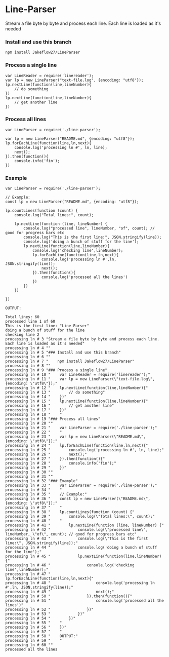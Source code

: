 Line-Parser
=
Stream a file byte by byte and process each line. Each line is loaded as it's needed

### Install and use this branch

    npm install Jakeflow27/LineParser
### Process a single line
    var LineReader = require('linereader');
    var lp = new LineParser("text-file.log", {encoding: "utf8"});
    lp.nextLine(function(line,lineNumber){
        // do something
    })
    lp.nextLine(function(line,lineNumber){
        // get another line
    })
    
### Process all lines

    var LineParser = require('./line-parser');
    
    var lp = new LineParser("README.md", {encoding: "utf8"});
    lp.forEachLine(function(line,ln,next){
        console.log('processing ln #', ln, line);
        next();
    }).then(function(){
        console.info('fin');
    })


### Example
    var LineParser = require('./line-parser');
    
    // Example:
    const lp = new LineParser("README.md", {encoding: "utf8"});
    
    lp.countLines(function (count) {
        console.log("Total lines:", count);
    
        lp.nextLine(function (line, lineNumber) {
            console.log("processed line", lineNumber, "of", count); // good for progress bars etc
            console.log("This is the first line:", JSON.stringify(line));
            console.log('doing a bunch of stuff for the line');
            lp.nextLine(function(line,lineNumber){
                console.log('checking line',lineNumber);
                lp.forEachLine(function(line,ln,next){
                    console.log('processing ln #',ln, JSON.stringify(line));
                    next();
                }).then(function(){
                    console.log('processed all the lines')
                })
            })
        })
    
    })
    
    OUTPUT:
    
    Total lines: 60
    processed line 1 of 60
    This is the first line: "Line-Parser"
    doing a bunch of stuff for the line
    checking line 2
    processing ln # 3 "Stream a file byte by byte and process each line. Each line is loaded as it's needed"
    processing ln # 4 ""
    processing ln # 5 "### Install and use this branch"
    processing ln # 6 ""
    processing ln # 7 "    npm install Jakeflow27/LineParser"
    processing ln # 8 ""
    processing ln # 9 "### Process a single line"
    processing ln # 10 "    var LineReader = require('linereader');"
    processing ln # 11 "    var lp = new LineParser(\"text-file.log\", {encoding: \"utf8\"});"
    processing ln # 12 "    lp.nextLine(function(line,lineNumber){"
    processing ln # 13 "        // do something"
    processing ln # 14 "    })"
    processing ln # 15 "    lp.nextLine(function(line,lineNumber){"
    processing ln # 16 "        // get another line"
    processing ln # 17 "    })"
    processing ln # 18 "    "
    processing ln # 19 "### Process all lines"
    processing ln # 20 ""
    processing ln # 21 "    var LineParser = require('./line-parser');"
    processing ln # 22 "    "
    processing ln # 23 "    var lp = new LineParser(\"README.md\", {encoding: \"utf8\"});"
    processing ln # 24 "    lp.forEachLine(function(line,ln,next){"
    processing ln # 25 "        console.log('processing ln #', ln, line);"
    processing ln # 26 "        next();"
    processing ln # 27 "    }).then(function(){"
    processing ln # 28 "        console.info('fin');"
    processing ln # 29 "    })"
    processing ln # 30 ""
    processing ln # 31 ""
    processing ln # 32 "### Example"
    processing ln # 33 "    var LineParser = require('./line-parser');"
    processing ln # 34 "    "
    processing ln # 35 "    // Example:"
    processing ln # 36 "    const lp = new LineParser(\"README.md\", {encoding: \"utf8\"});"
    processing ln # 37 "    "
    processing ln # 38 "    lp.countLines(function (count) {"
    processing ln # 39 "        console.log(\"Total lines:\", count);"
    processing ln # 40 "    "
    processing ln # 41 "        lp.nextLine(function (line, lineNumber) {"
    processing ln # 42 "            console.log(\"processed line\", lineNumber, \"of\", count); // good for progress bars etc"
    processing ln # 43 "            console.log(\"This is the first line:\", JSON.stringify(line));"
    processing ln # 44 "            console.log('doing a bunch of stuff for the line');"
    processing ln # 45 "            lp.nextLine(function(line,lineNumber){"
    processing ln # 46 "                console.log('checking line',lineNumber);"
    processing ln # 47 "                lp.forEachLine(function(line,ln,next){"
    processing ln # 48 "                    console.log('processing ln #',ln, JSON.stringify(line));"
    processing ln # 49 "                    next();"
    processing ln # 50 "                }).then(function(){"
    processing ln # 51 "                    console.log('processed all the lines')"
    processing ln # 52 "                })"
    processing ln # 53 "            })"
    processing ln # 54 "        })"
    processing ln # 55 "    "
    processing ln # 56 "    })"
    processing ln # 57 "    "
    processing ln # 58 "    OUTPUT:"
    processing ln # 59 "    "
    processing ln # 60 ""
    processed all the lines
    
